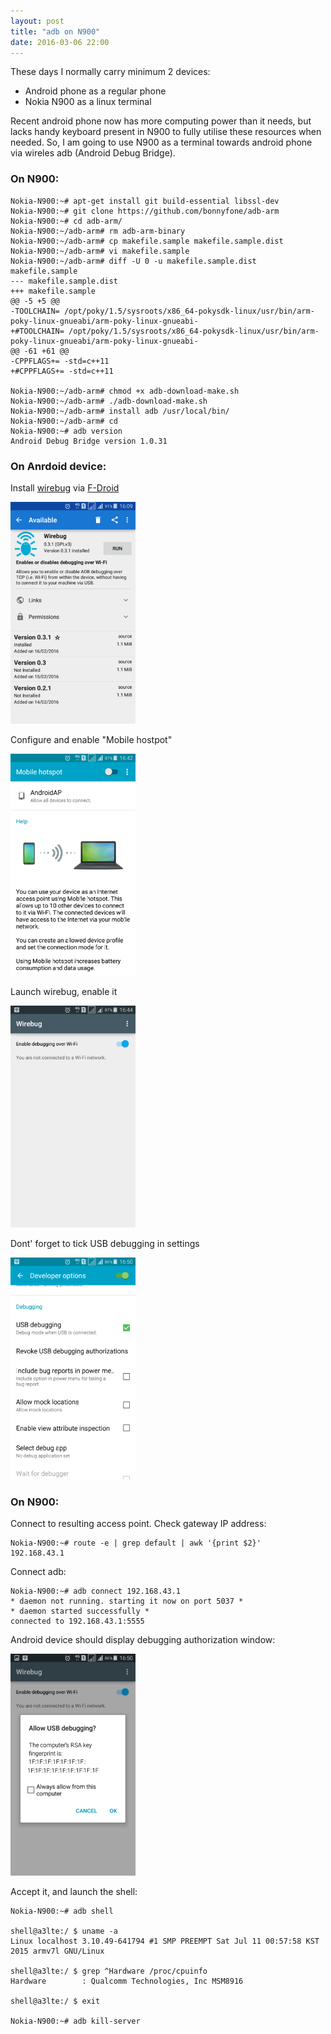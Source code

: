 ```yaml
---
layout: post
title: "adb on N900"
date: 2016-03-06 22:00
---
```


These days I normally carry minimum 2 devices:

* Android phone as a regular phone
* Nokia N900 as a linux terminal

Recent android phone now has more computing power than it needs, but lacks handy keyboard
present in N900 to fully utilise these resources when needed. So, I am going to use N900
as a terminal towards android phone via wireles adb (Android Debug Bridge).

### On N900:

~~~
Nokia-N900:~# apt-get install git build-essential libssl-dev
Nokia-N900:~# git clone https://github.com/bonnyfone/adb-arm
Nokia-N900:~# cd adb-arm/
Nokia-N900:~/adb-arm# rm adb-arm-binary
Nokia-N900:~/adb-arm# cp makefile.sample makefile.sample.dist
Nokia-N900:~/adb-arm# vi makefile.sample
Nokia-N900:~/adb-arm# diff -U 0 -u makefile.sample.dist makefile.sample
--- makefile.sample.dist
+++ makefile.sample
@@ -5 +5 @@
-TOOLCHAIN= /opt/poky/1.5/sysroots/x86_64-pokysdk-linux/usr/bin/arm-poky-linux-gnueabi/arm-poky-linux-gnueabi-
+#TOOLCHAIN= /opt/poky/1.5/sysroots/x86_64-pokysdk-linux/usr/bin/arm-poky-linux-gnueabi/arm-poky-linux-gnueabi-
@@ -61 +61 @@
-CPPFLAGS+= -std=c++11 
+#CPPFLAGS+= -std=c++11

Nokia-N900:~/adb-arm# chmod +x adb-download-make.sh
Nokia-N900:~/adb-arm# ./adb-download-make.sh
Nokia-N900:~/adb-arm# install adb /usr/local/bin/
Nokia-N900:~/adb-arm# cd
Nokia-N900:~# adb version
Android Debug Bridge version 1.0.31
~~~

### On Anrdoid device:

Install [wirebug](https://github.com/sryze/wirebug/blob/HEAD/README.md) via [F-Droid](https://f-droid.org/)
<p>
<a href="/img/adb01.png">
<img src="/img/adb01.png" width="200"/>
</a>
</p>

Configure and enable "Mobile hostpot"

<p>
<a href="/img/adb02.png">
<img src="/img/adb02.png" width="200"/>
</a>
</p>

Launch wirebug, enable it

<p><a href="/img/adb03.png"><img src="/img/adb03.png" width="200"/></a></p>

Dont' forget to tick USB debugging in settings

<p><a href="/img/adb04.png"><img src="/img/adb04.png" width="200"/></a></p>

### On N900:

Connect to resulting access point. Check gateway IP address:

~~~
Nokia-N900:~# route -e | grep default | awk '{print $2}'
192.168.43.1
~~~

Connect adb:

~~~
Nokia-N900:~# adb connect 192.168.43.1
* daemon not running. starting it now on port 5037 *
* daemon started successfully *
connected to 192.168.43.1:5555
~~~

Android device should display debugging authorization window:

<p><a href="/img/adb05.png"><img src="/img/adb05.png" width="200"/></a></p>

Accept it, and launch the shell:

~~~
Nokia-N900:~# adb shell

shell@a3lte:/ $ uname -a
Linux localhost 3.10.49-641794 #1 SMP PREEMPT Sat Jul 11 00:57:58 KST 2015 armv7l GNU/Linux

shell@a3lte:/ $ grep ^Hardware /proc/cpuinfo
Hardware        : Qualcomm Technologies, Inc MSM8916

shell@a3lte:/ $ exit

Nokia-N900:~# adb kill-server
~~~
